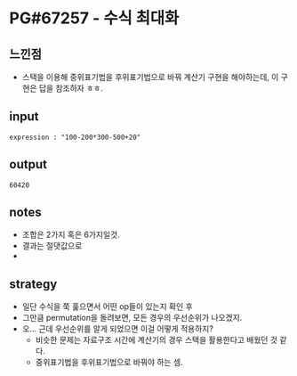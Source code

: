 # PG#67257 - 수식 최대화

## 느낀점
* 스택을 이용해 중위표기법을 후위표기법으로 바꿔 계산기 구현을 해야하는데, 이 구현은 답을 참조하자 ㅎㅎ.

## input
```
expression : "100-200*300-500+20"
```

## output
```
60420
```

## notes
* 조합은 2가지 혹은 6가지일것.
* 결과는 절댓값으로
* 

## strategy
* 일단 수식을 쭉 훑으면서 어떤 op들이 있는지 확인 후
* 그만큼 permutation을 돌려보면, 모든 경우의 우선순위가 나오겠지.
* 오... 근데 우선순위를 알게 되었으면 이걸 어떻게 적용하지?
  * 비슷한 문제는 자료구조 시간에 계산기의 경우 스택을 활용한다고 배웠던 것 같다.
  * 중위표기법을 후위표기법으로 바꿔야 하는 셈.
